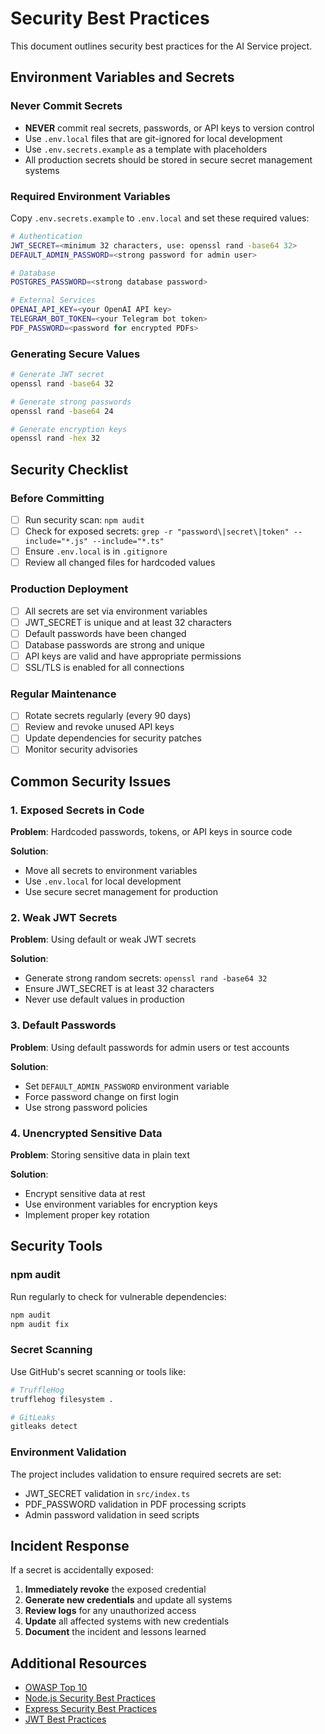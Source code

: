 # Security Best Practices

This document outlines security best practices for the AI Service project.

## Environment Variables and Secrets

### Never Commit Secrets

- **NEVER** commit real secrets, passwords, or API keys to version control
- Use `.env.local` files that are git-ignored for local development
- Use `.env.secrets.example` as a template with placeholders
- All production secrets should be stored in secure secret management systems

### Required Environment Variables

Copy `.env.secrets.example` to `.env.local` and set these required values:

```bash
# Authentication
JWT_SECRET=<minimum 32 characters, use: openssl rand -base64 32>
DEFAULT_ADMIN_PASSWORD=<strong password for admin user>

# Database
POSTGRES_PASSWORD=<strong database password>

# External Services
OPENAI_API_KEY=<your OpenAI API key>
TELEGRAM_BOT_TOKEN=<your Telegram bot token>
PDF_PASSWORD=<password for encrypted PDFs>
```

### Generating Secure Values

```bash
# Generate JWT secret
openssl rand -base64 32

# Generate strong passwords
openssl rand -base64 24

# Generate encryption keys
openssl rand -hex 32
```

## Security Checklist

### Before Committing

- [ ] Run security scan: `npm audit`
- [ ] Check for exposed secrets: `grep -r "password\|secret\|token" --include="*.js" --include="*.ts"`
- [ ] Ensure `.env.local` is in `.gitignore`
- [ ] Review all changed files for hardcoded values

### Production Deployment

- [ ] All secrets are set via environment variables
- [ ] JWT_SECRET is unique and at least 32 characters
- [ ] Default passwords have been changed
- [ ] Database passwords are strong and unique
- [ ] API keys are valid and have appropriate permissions
- [ ] SSL/TLS is enabled for all connections

### Regular Maintenance

- [ ] Rotate secrets regularly (every 90 days)
- [ ] Review and revoke unused API keys
- [ ] Update dependencies for security patches
- [ ] Monitor security advisories

## Common Security Issues

### 1. Exposed Secrets in Code

**Problem**: Hardcoded passwords, tokens, or API keys in source code

**Solution**: 
- Move all secrets to environment variables
- Use `.env.local` for local development
- Use secure secret management for production

### 2. Weak JWT Secrets

**Problem**: Using default or weak JWT secrets

**Solution**:
- Generate strong random secrets: `openssl rand -base64 32`
- Ensure JWT_SECRET is at least 32 characters
- Never use default values in production

### 3. Default Passwords

**Problem**: Using default passwords for admin users or test accounts

**Solution**:
- Set `DEFAULT_ADMIN_PASSWORD` environment variable
- Force password change on first login
- Use strong password policies

### 4. Unencrypted Sensitive Data

**Problem**: Storing sensitive data in plain text

**Solution**:
- Encrypt sensitive data at rest
- Use environment variables for encryption keys
- Implement proper key rotation

## Security Tools

### npm audit

Run regularly to check for vulnerable dependencies:
```bash
npm audit
npm audit fix
```

### Secret Scanning

Use GitHub's secret scanning or tools like:
```bash
# TruffleHog
trufflehog filesystem .

# GitLeaks
gitleaks detect
```

### Environment Validation

The project includes validation to ensure required secrets are set:
- JWT_SECRET validation in `src/index.ts`
- PDF_PASSWORD validation in PDF processing scripts
- Admin password validation in seed scripts

## Incident Response

If a secret is accidentally exposed:

1. **Immediately revoke** the exposed credential
2. **Generate new credentials** and update all systems
3. **Review logs** for any unauthorized access
4. **Update** all affected systems with new credentials
5. **Document** the incident and lessons learned

## Additional Resources

- [OWASP Top 10](https://owasp.org/www-project-top-ten/)
- [Node.js Security Best Practices](https://nodejs.org/en/docs/guides/security/)
- [Express Security Best Practices](https://expressjs.com/en/advanced/best-practice-security.html)
- [JWT Best Practices](https://tools.ietf.org/html/rfc8725)